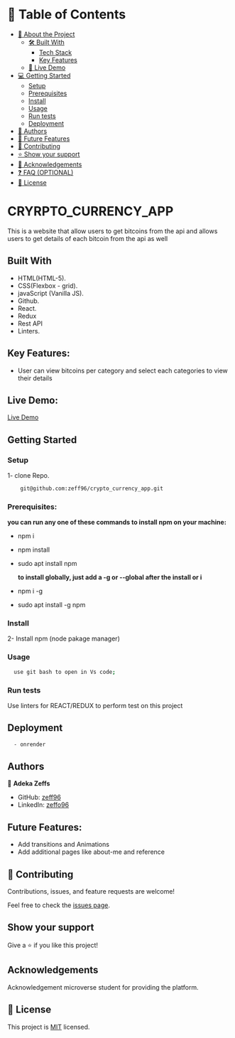 # 📗 Table of Contents

- [📖 About the Project](#about-project)
  - [🛠 Built With](#built-with)
    - [Tech Stack](#tech-stack)
    - [Key Features](#key-features)
  - [🚀 Live Demo](#live-demo)
- [💻 Getting Started](#getting-started)
  - [Setup](#setup)
  - [Prerequisites](#prerequisites)
  - [Install](#install)
  - [Usage](#usage)
  - [Run tests](#run-tests)
  - [Deployment](#triangular_flag_on_post-deployment)
- [👥 Authors](#authors)
- [🔭 Future Features](#future-features)
- [🤝 Contributing](#contributing)
- [⭐️ Show your support](#support)
- [🙏 Acknowledgements](#acknowledgements)
- [❓ FAQ (OPTIONAL)](#faq)
- [📝 License](#license)

# CRYRPTO_CURRENCY_APP

This is a website that allow users to get bitcoins from the api and allows users to get details of each bitcoin from the api as well

## Built With

- HTML(HTML-5).
- CSS(Flexbox - grid).
- javaScript (Vanilla JS).
- Github.
- React.
- Redux
- Rest API
- Linters.

## Key Features:

- User can view bitcoins per category and select each categories to view their details

## Live Demo:

[Live Demo](https://crypto-fbto.onrender.com)

## Getting Started

### Setup

1- clone Repo.

```sh
    git@github.com:zeff96/crypto_currency_app.git
```

### Prerequisites:

**you can run any one of these commands to install npm on your machine:**

- npm i
- npm install
- sudo apt install npm

  **to install globally, just add a -g or --global after the install or i**

- npm i -g
- sudo apt install -g npm

### Install

2- Install npm (node pakage manager)

### Usage

```sh
  use git bash to open in Vs code;
```

### Run tests

Use linters for REACT/REDUX to perform test on this project

## Deployment

```sh
  - onrender
```

## Authors

👤 **Adeka Zeffs**

- GitHub: [zeff96](https://github.com/zeff96)
- LinkedIn: [zeffo96](https://www.linkedin.com/in/adeka-zeffs/)

## Future Features:

- Add transitions and Animations
- Add additional pages like about-me and reference

## 🤝 Contributing

Contributions, issues, and feature requests are welcome!

Feel free to check the [issues page](https://github.com/zeff96/crypto_currency_app/issues).

## Show your support

Give a ⭐️ if you like this project!

## Acknowledgements

Acknowledgement microverse student for providing the platform.

## 📝 License

This project is [MIT](./MIT.md) licensed.

